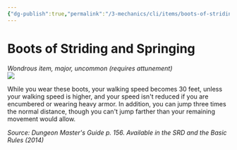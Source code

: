 ```yaml
---
{"dg-publish":true,"permalink":"/3-mechanics/cli/items/boots-of-striding-and-springing/","tags":["ttrpg-cli/compendium/src/5e/dmg","ttrpg-cli/item/attunement/required","ttrpg-cli/item/rarity/uncommon","ttrpg-cli/item/tier/major"],"noteIcon":""}
---
```


# Boots of Striding and Springing
*Wondrous item, major, uncommon (requires attunement)*  
![](3-Mechanics/CLI/items/img/boots-of-striding-and-springing.webp#right)


While you wear these boots, your walking speed becomes 30 feet, unless your walking speed is higher, and your speed isn't reduced if you are encumbered or wearing heavy armor. In addition, you can jump three times the normal distance, though you can't jump farther than your remaining movement would allow.

*Source: Dungeon Master's Guide p. 156. Available in the <span title='Systems Reference Document (5.1)'>SRD</span> and the Basic Rules (2014)*